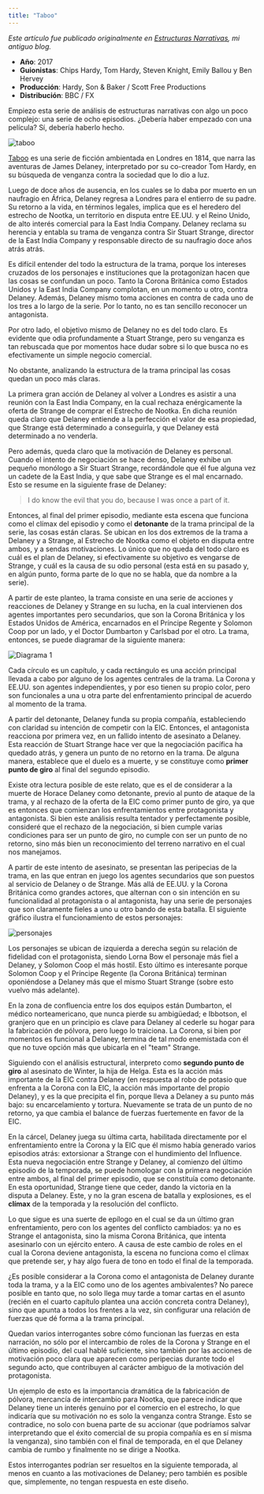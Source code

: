```yaml
--- 
title: "Taboo"
---
```


*Este artículo fue publicado originalmente en [Estructuras Narrativas](https://estructurasnarrativas.wordpress.com/), mi antiguo blog.*

* **Año**: 2017
* **Guionistas**: Chips Hardy, Tom Hardy, Steven Knight, Emily Ballou y Ben Hervey
* **Producción**: Hardy, Son & Baker / Scott Free Productions
* **Distribución**: BBC / FX

Empiezo esta serie de análisis de estructuras narrativas con algo un poco complejo: una serie de ocho episodios. ¿Debería haber empezado con una película? Sí, debería haberlo hecho.

![taboo](/blog/content_assets/taboo/taboo-screenshot.webp)

[Taboo](http://www.imdb.com/title/tt3647998/) es una serie de ficción ambientada en Londres en 1814, que narra las aventuras de James Delaney, interpretado por su co-creador Tom Hardy, en su búsqueda de venganza contra la sociedad que lo dio a luz.

Luego de doce años de ausencia, en los cuales se lo daba por muerto en un naufragio en África, Delaney regresa a Londres para el entierro de su padre. Su retorno a la vida, en términos legales, implica que es el heredero del estrecho de Nootka, un territorio en disputa entre EE.UU. y el Reino Unido, de alto interés comercial para la East India Company. Delaney reclama su herencia y entabla su trama de venganza contra Sir Stuart Strange, director de la East India Company y responsable directo de su naufragio doce años atrás atrás.

Es difícil entender del todo la estructura de la trama, porque los intereses cruzados de los personajes e instituciones que la protagonizan hacen que las cosas se confundan un poco. Tanto la Corona Británica como Estados Unidos y la East India Company complotan, en un momento u otro, contra Delaney. Además, Delaney mismo toma acciones en contra de cada uno de los tres a lo largo de la serie. Por lo tanto, no es tan sencillo reconocer un antagonista.

Por otro lado, el objetivo mismo de Delaney no es del todo claro. Es evidente que odia profundamente a Stuart Strange, pero su venganza es tan rebuscada que por momentos hace dudar sobre si lo que busca no es efectivamente un simple negocio comercial.

No obstante, analizando la estructura de la trama principal las cosas quedan un poco más claras.

La primera gran acción de Delaney al volver a Londres es asistir a una reunión con la East India Company, en la cual rechaza enérgicamente la oferta de Strange de comprar el Estrecho de Nootka. En dicha reunión queda claro que Delaney entiende a la perfección el valor de esa propiedad, que Strange está determinado a conseguirla, y que Delaney está determinado a no venderla.

Pero además, queda claro que la motivación de Delaney es personal. Cuando el intento de negociación se hace denso, Delaney exhibe un pequeño monólogo a Sir Stuart Strange, recordándole que él fue alguna vez un cadete de la East India, y que sabe que Strange es el mal encarnado. Esto se resume en la siguiente frase de Delaney:

> I do know the evil that you do, because I was once a part of it.

Entonces, al final del primer episodio, mediante esta escena que funciona como el clímax del episodio y como el **detonante** de la trama principal de la serie, las cosas están claras. Se ubican en los dos extremos de la trama a Delaney y a Strange, al Estrecho de Nootka como el objeto en disputa entre ambos, y a sendas motivaciones. Lo único que no queda del todo claro es cuál es el plan de Delaney, si efectivamente su objetivo es vengarse de Strange, y cuál es la causa de su odio personal (esta está en su pasado y, en algún punto, forma parte de lo que no se habla, que da nombre a la serie).

A partir de este planteo, la trama consiste en una serie de acciones y reacciones de Delaney y Strange en su lucha, en la cual intervienen dos agentes importantes pero secundarios, que son la Corona Británica y los Estados Unidos de América, encarnados en el Príncipe Regente y Solomon Coop por un lado, y el Doctor Dumbarton y Carlsbad por el otro. La trama, entonces, se puede diagramar de la siguiente manera:

![Diagrama 1](/blog/content_assets/taboo/taboo-estructura.png)

Cada círculo es un capítulo, y cada rectángulo es una acción principal llevada a cabo por alguno de los agentes centrales de la trama. La Corona y EE.UU. son agentes independientes, y por eso tienen su propio color, pero son funcionales a una u otra parte del enfrentamiento principal de acuerdo al momento de la trama.

A partir del detonante, Delaney funda su propia compañía, estableciendo con claridad su intención de competir con la EIC. Entonces, el antagonista reacciona por primera vez, en un fallido intento de asesinato a Delaney. Esta reacción de Stuart Strange hace ver que la negociación pacífica ha quedado atrás, y genera un punto de no retorno en la trama. De alguna manera, establece que el duelo es a muerte, y se constituye como **primer punto de giro** al final del segundo episodio.

Existe otra lectura posible de este relato, que es el de considerar a la muerte de Horace Delaney como detonante, previo al punto de ataque de la trama, y al rechazo de la oferta de la EIC como primer punto de giro, ya que es entonces que comienzan los enfrentamientos entre protagonista y antagonista. Si bien este análisis resulta tentador y perfectamente posible, consideré que el rechazo de la negociación, si bien cumple varias condiciones para ser un punto de giro, no cumple con ser un punto de no retorno, sino más bien un reconocimiento del terreno narrativo en el cual nos manejamos.

A partir de este intento de asesinato, se presentan las peripecias de la trama, en las que entran en juego los agentes secundarios que son puestos al servicio de Delaney o de Strange. Más allá de EE.UU. y la Corona Británica como grandes actores, que alternan con o sin intención en su funcionalidad al protagonista o al antagonista, hay una serie de personajes que son claramente fieles a uno u otro bando de esta batalla. El siguiente gráfico ilustra el funcionamiento de estos personajes:

![personajes](/blog/content_assets/taboo/taboo-personajes-por-equipo.png)

Los personajes se ubican de izquierda a derecha según su relación de fidelidad con el protagonista, siendo Lorna Bow el personaje más fiel a Delaney, y Solomon Coop el más hostil. Esto último es interesante porque Solomon Coop y el Príncipe Regente (la Corona Británica) terminan oponiéndose a Delaney más que el mismo Stuart Strange (sobre esto vuelvo más adelante).

En la zona de confluencia entre los dos equipos están Dumbarton, el médico norteamericano, que nunca pierde su ambigüedad; e Ibbotson, el granjero que en un principio es clave para Delaney al cederle su hogar para la fabricación de pólvora, pero luego lo traiciona. La Corona, si bien por momentos es funcional a Delaney, termina de tal modo enemistada con él que no tuve opción más que ubicarla en el "team" Strange.

Siguiendo con el análisis estructural, interpreto como **segundo punto de giro** al asesinato de Winter, la hija de Helga. Esta es la acción más importante de la EIC contra Delaney (en respuesta al robo de potasio que enfrenta a la Corona con la EIC, la acción más importante del propio Delaney), y es la que precipita el fin, porque lleva a Delaney a su punto más bajo: su encarcelamiento y tortura. Nuevamente se trata de un punto de no retorno, ya que cambia el balance de fuerzas fuertemente en favor de la EIC.

En la cárcel, Delaney juega su última carta, habilitada directamente por el enfrentamiento entre la Corona y la EIC que él mismo había generado varios episodios atrás: extorsionar a Strange con el hundimiento del Influence. Esta nueva negociación entre Strange y Delaney, al comienzo del último episodio de la temporada, se puede homologar con la primera negociación entre ambos, al final del primer episodio, que se constituía como detonante. En esta oportunidad, Strange tiene que ceder, dando la victoria en la disputa a Delaney. Este, y no la gran escena de batalla y explosiones, es el **clímax** de la temporada y la resolución del conflicto.

Lo que sigue es una suerte de epílogo en el cual se da un último gran enfrentamiento, pero con los agentes del conflicto cambiados: ya no es Strange el antagonista, sino la misma Corona Británica, que intenta asesinarlo con un ejército entero. A causa de este cambio de roles en el cual la Corona deviene antagonista, la escena no funciona como el clímax que pretende ser, y hay algo fuera de tono en todo el final de la temporada.

¿Es posible considerar a la Corona como el antagonista de Delaney durante toda la trama, y a la EIC como uno de los agentes ambivalentes? No parece posible en tanto que, no solo llega muy tarde a tomar cartas en el asunto (recién en el cuarto capítulo plantea una acción concreta contra Delaney), sino que apunta a todos los frentes a la vez, sin configurar una relación de fuerzas que dé forma a la trama principal.

Quedan varios interrogantes sobre cómo funcionan las fuerzas en esta narración, no sólo por el intercambio de roles de la Corona y Strange en el último episodio, del cual hablé suficiente, sino también por las acciones de motivación poco clara que aparecen como peripecias durante todo el segundo acto, que contribuyen al carácter ambiguo de la motivación del protagonista.

Un ejemplo de esto es la importancia dramática de la fabricación de pólvora, mercancía de intercambio para Nootka, que parece indicar que Delaney tiene un interés genuino por el comercio en el estrecho, lo que indicaría que su motivación no es solo la venganza contra Strange. Esto se contradice, no solo con buena parte de su accionar (que podríamos salvar interpretando que el éxito comercial de su propia compañía es en sí misma la venganza), sino también con el final de temporada, en el que Delaney cambia de rumbo y finalmente no se dirige a Nootka.

Estos interrogantes podrían ser resueltos en la siguiente temporada, al menos en cuanto a las motivaciones de Delaney; pero también es posible que, simplemente, no tengan respuesta en este diseño.